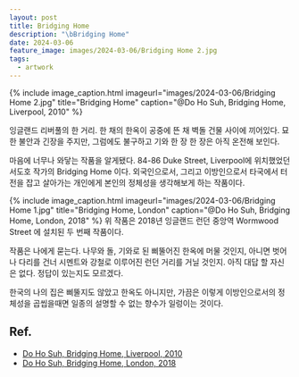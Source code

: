```yaml
---
layout: post
title: Bridging Home
description: "\bBridging Home"
date: 2024-03-06
feature_image: images/2024-03-06/Bridging Home 2.jpg
tags:
  - artwork
---
```

{% include image_caption.html imageurl="images/2024-03-06/Bridging Home 2.jpg" title="Bridging Home" caption="@Do Ho Suh, Bridging Home, Liverpool, 2010" %}

잉글랜드 리버풀의 한 거리. 한 채의 한옥이 공중에 뜬 채 벽돌 건물 사이에 끼어있다. 묘한 불안과 긴장을 주지만, 그럼에도 불구하고 기와 한 장 한 장은 아직 온전해 보인다. 
  
마음에 너무나 와닿는 작품을 알게됐다. <!--more--> 84-86 Duke Street, Liverpool에 위치했었던 서도호 작가의 Bridging Home 이다. 외국인으로서, 그리고 이방인으로서 타국에서 터전을 잡고 살아가는 개인에게 본인의 정체성을 생각해보게 하는 작품이다. 

  
{% include image_caption.html imageurl="images/2024-03-06/Bridging Home 1.jpg" title="Bridging Home, London" caption="@Do Ho Suh, Bridging Home, London, 2018" %}
위 작품은 2018년 잉글랜드 런던 중앙역 Wormwood Street 에 설치된 두 번째 작품이다.

작품은 나에게 묻는다. 나무와 돌, 기와로 된 삐뚤어진 한옥에 머물 것인지, 아니면 벗어나 다리를 건너 시멘트와 강철로 이루어진 런던 거리를 거닐 것인지. 아직 대답 할 자신은 없다. 정답이 있는지도 모르겠다.

한국의 나의 집은 삐뚤지도 않았고 한옥도 아니지만, 가끔은 이렇게 이방인으로서의 정체성을 곱씹을때면 일종의 설명할 수 없는 향수가 일렁이는 것이다.

## Ref.

- [Do Ho Suh, Bridging Home, Liverpool, 2010](https://dakrolak.wordpress.com/2015/11/03/do-ho-suh-bridging-home/)
- [Do Ho Suh, Bridging Home, London, 2018](https://www.theartnewspaper.com/2018/11/11/do-ho-suh-house-sculpture-stays-put-in-londons-square-mile)

